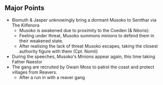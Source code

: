 ## Major Points
- Bismuth & Jasper unknowingly bring a dormant Musoko to Senithar via The Kilfenora
	- Musoko is awakened due to proximity to the Coeden (& Nëoris): 
	- Feeling under threat, Musoko summons minions to defend them in their weakened state. 
	- After realising the lack of threat Musoko escapes, taking the closest authority figure with them (Cpt. Nomli)
- During the speeches, Musoko's Minions appear again, this time taking Father Naestor
- The gang are recruited by Owain Moss to patrol the coast and protect villages from Reavers. 
	- After a run in with a reaver gang